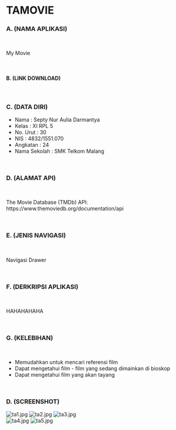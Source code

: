 # TAMOVIE

### A. (NAMA APLIKASI)

<br>

<P>My Movie</P>

<br>

#### B. (LINK DOWNLOAD)
<P>  </P>

<br>

### C. (DATA DIRI)
- Nama          : Septy Nur Aulia Darmantya
- Kelas         : XI RPL 5
- No. Urut      : 30
- NIS           : 4832/1551.070
- Angkatan      : 24
- Nama Sekolah  : SMK Telkom Malang

<br>

### D. (ALAMAT API)

<br>

<P> The Movie Database (TMDb) API: https://www.themoviedb.org/documentation/api </P>

<br>

### E. (JENIS NAVIGASI)

<br>

<P> Navigasi Drawer </P>

<br>

### F. (DERKRIPSI APLIKASI)

<br>

<P> HAHAHAHAHA </P>

<br>

### G. (KELEBIHAN)

<br>

- Memudahkan untuk mencari referensi film
- Dapat mengetahui film - film yang sedang dimainkan di bioskop
- Dapat mengetahui film yang akan tayang

<br>

### D. (SCREENSHOT)
![ta1.jpg](https://s12.postimg.org/4m6hu2ue5/ta1.jpg)
![ta2.jpg](https://s7.postimg.org/idp0bkr97/ta2.jpg)
![ta3.jpg](https://s16.postimg.org/cbidt4t6d/ta3.jpg)
<br>
![ta4.jpg](https://s12.postimg.org/h5bo9ihgd/ta4.jpg)
![ta5.jpg](https://s13.postimg.org/ayob7fbp3/ta5.jpg)
